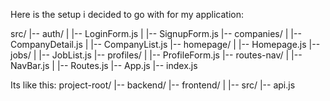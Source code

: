 Here is the setup i decided to go with for my application:

src/
|-- auth/
|   |-- LoginForm.js
|   |-- SignupForm.js
|-- companies/
|   |-- CompanyDetail.js
|   |-- CompanyList.js
|-- homepage/
|   |-- Homepage.js
|-- jobs/
|   |-- JobList.js
|-- profiles/
|   |-- ProfileForm.js
|-- routes-nav/
|   |-- NavBar.js
|   |-- Routes.js
|-- App.js
|-- index.js


Its like this:
project-root/
|-- backend/
|-- frontend/
|   |-- src/
|-- api.js